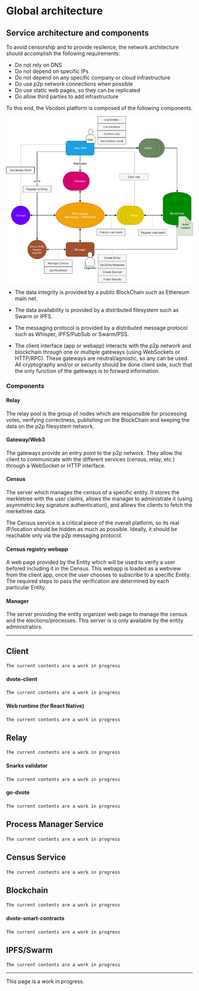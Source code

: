 # Global architecture

## Service architecture and components

To avoid censorship and to provide resilence, the network architecture should accomplish the following requirements:

+ Do not rely on DNS
+ Do not depend on specific IPs
+ Do not depend on any specific company or cloud infrastructure
+ Do use p2p network connections when possible
+ Do use static web pages, so they can be replicated
+ Do allow third parties to add infrastructure

To this end, the Vocdoni platform is composed of the following components.

![Main architecture](./architecture-main.png "Main architecture")

+ The data integrity is provided by a public BlockChain such as Ethereum main net.

+ The data availability is provided by a distributed filesystem such as Swarm or IPFS.

+ The messaging protocol is provided by a distributed message protocol such as Whisper, IPFS/PubSub or Swarm/PSS.

+ The client interface (app or webapp) interacts with the p2p network and blockchain through one or multiple gateways (using WebSockets or HTTP/RPC). These gateways are neutral/agnostic, so any can be used. All cryptography and/or or security should be done client side, such that the only function of the gateways is to forward information.

### Components

#### Relay

The relay pool is the group of nodes which are responsible for processing votes, verifying correctness, publishing on the BlockChain and keeping the data on the p2p filesystem network.

#### Gateway/Web3
The gateways provide an entry point to the p2p network. They allow the client to communicate with the different services (census, relay, etc.) through a WebSocket or HTTP interface.

#### Census
The server which manages the census of a specific entity. It stores the merkletree with the user claims, allows the manager to administrate it (using asymmetric key signature authentication), and allows the clients to fetch the merkeltree data.

The Census service is a critical piece of the overall platform, so its real IP/location should be hidden as much as possible. Ideally, it should be reachable only via the p2p messaging protocol.

#### Census registry webapp
A web page provided by the Entity which will be used to verify a user befored including it in the Census. This webapp is loaded as a webview from the client app, once the user chooses to subscribe to a specific Entity. The required steps to pass the verification are determined by each particular Entity.

#### Manager
The server providing the entity organizer web page to manage the census and the elections/processes. This server is is only available by the entity administrators.

----

## Client
`The current contents are a work in progress`

#### dvote-client
`The current contents are a work in progress`

#### Web runtime (for React Native)
`The current contents are a work in progress`

## Relay
`The current contents are a work in progress`

#### Snarks validator
`The current contents are a work in progress`

#### go-dvote
`The current contents are a work in progress`

## Process Manager Service
`The current contents are a work in progress`
## Census Service
`The current contents are a work in progress`
## Blockchain
`The current contents are a work in progress`

#### dvote-smart-contracts
`The current contents are a work in progress`

## IPFS/Swarm
`The current contents are a work in progress`

---

This page is a work in progress.
